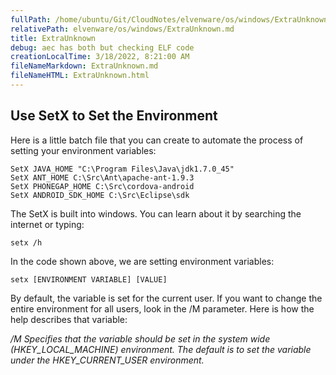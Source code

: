 ```yaml
---
fullPath: /home/ubuntu/Git/CloudNotes/elvenware/os/windows/ExtraUnknown.md
relativePath: elvenware/os/windows/ExtraUnknown.md
title: ExtraUnknown
debug: aec has both but checking ELF code
creationLocalTime: 3/18/2022, 8:21:00 AM
fileNameMarkdown: ExtraUnknown.md
fileNameHTML: ExtraUnknown.html
---
```


<!-- toc -->
<!-- tocstop -->

Use SetX to Set the Environment
-------------------------------


Here is a little batch file that you can create to automate the 
process of setting your environment variables:

	SetX JAVA_HOME "C:\Program Files\Java\jdk1.7.0_45"
	SetX ANT_HOME C:\Src\Ant\apache-ant-1.9.3
	SetX PHONEGAP_HOME C:\Src\cordova-android
	SetX ANDROID_SDK_HOME C:\Src\Eclipse\sdk
	
The SetX is built into windows. You can learn about it by searching
the internet or typing:

	setx /h

In the code shown above, we are setting environment variables:

	setx [ENVIRONMENT VARIABLE] [VALUE]

By default, the variable is set for the current user. If you want
to change the entire environment for all users, look in the /M 
parameter. Here is how the help describes that variable:

*/M Specifies that the variable should be set in the system wide 
(HKEY_LOCAL_MACHINE) environment. The default is to set the variable 
under the HKEY_CURRENT_USER environment.*
